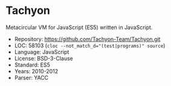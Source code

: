# Tachyon

Metacircular VM for JavaScript (ES5) written in JavaScript.

* Repository: https://github.com/Tachyon-Team/Tachyon.git
* LOC:        58103 (`cloc --not_match_d="(test|programs)" source`)
* Language:   JavaScript
* License:    BSD-3-Clause
* Standard:   ES5
* Years:      2010-2012
* Parser:     YACC
